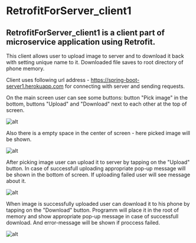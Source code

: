 # RetrofitForServer_client1

## RetrofitForServer_client1 is a client part of microservice application using Retrofit.

This client allows user to upload image to server and to download it back with setting unique name to it. Downloaded file saves to root directory of phone memory.

Client uses following url address - https://spring-boot-server1.herokuapp.com for connecting with server and sending requests.

On the main screen user can see some buttons: button "Pick image" in the bottom, buttons "Upload" and "Download" next to each other at the top of screen.

![alt](https://image.ibb.co/hHLBCz/Screenshot_2018_09_06_15_38_10_239_com_example_retrofitforserver_client1_2.png)

Also there is a empty space in the center of screen - here picked image will be shown.

![alt](https://image.ibb.co/jZzGee/Screenshot_2018_09_06_15_39_12_174_com_example_retrofitforserver_client1_2.png)

After picking image user can upload it to server by tapping on the "Upload" button. In case of successfull uploading appropriate pop-up message will be shown in the bottom of screen. If uploading failed user will see message about it.

![alt](https://image.ibb.co/d0hrCz/Screenshot_2018_09_06_15_39_22_243_com_example_retrofitforserver_client1_2.png)

When image is successfully uploaded user can download it to his phone by tapping on the "Download" button. Programm will place it in the root of memory and show appropriate pop-up message in case of successfull download. And error-message will be shown if proccess failed.

![alt](https://image.ibb.co/iBeGee/Screenshot_2018_09_06_15_40_17_385_com_ghisler_android_Total_Commander_1.jpg)
